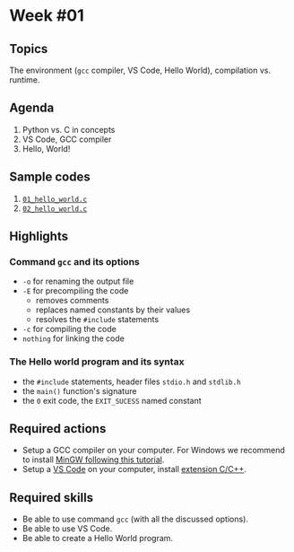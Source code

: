 # Week #01

## Topics

The environment (`gcc` compiler, VS Code, Hello World), compilation vs. runtime.

## Agenda

1. Python vs. C in concepts
2. VS Code, GCC compiler
3. Hello, World!

## Sample codes

1. [`01_hello_world.c`](./samples/01_hello_world.c)
1. [`02_hello_world.c`](./samples/02_hello_world.c)

## Highlights

### Command `gcc` and its options

* `-o` for renaming the output file
* `-E` for precompiling the code
  * removes comments
  * replaces named constants by their values
  * resolves the `#include` statements 
* `-c` for compiling the code
* `nothing` for linking the code

### The Hello world program and its syntax

* the `#include` statements, header files `stdio.h` and `stdlib.h`
* the `main()` function's signature
* the `0` exit code, the `EXIT_SUCESS` named constant

## Required actions

* Setup a GCC compiler on your computer. For Windows we recommend to install [MinGW following this tutorial](https://www.geeksforgeeks.org/installing-mingw-tools-for-c-c-and-changing-environment-variable/).
* Setup a [VS Code](https://code.visualstudio.com/) on your computer, install [extension C/C++](https://marketplace.visualstudio.com/items?itemName=ms-vscode.cpptools).

## Required skills

* Be able to use command `gcc` (with all the discussed options).
* Be able to use VS Code.
* Be able to create a Hello World program.